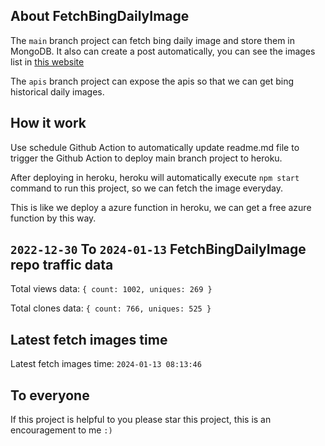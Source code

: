 ## About FetchBingDailyImage

The `main` branch project can fetch bing daily image and store them in MongoDB.
It also can create a post automatically, you can see the images list in [this website](https://oursalbum.netlify.app)

The `apis` branch project can expose the apis so that we can get bing historical daily images.

## How it work

Use schedule Github Action to automatically update readme.md file to trigger the Github Action to deploy main branch project to heroku.

After deploying in heroku, heroku will automatically execute `npm start` command to run this project, so we can fetch the image everyday.

This is like we deploy a azure function in heroku, we can get a free azure function by this way.

## `2022-12-30` To `2024-01-13` FetchBingDailyImage repo traffic data

Total views data: `{ count: 1002, uniques: 269 }`

Total clones data: `{ count: 766, uniques: 525 }`

## Latest fetch images time

Latest fetch images time: `2024-01-13 08:13:46`

## To everyone

If this project is helpful to you please star this project, this is an encouragement to me `:)`



